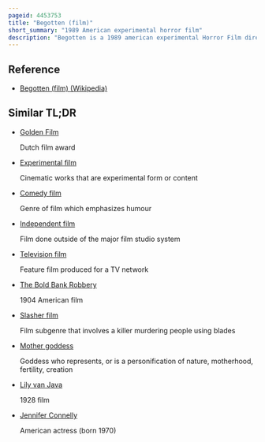 ```yaml
---
pageid: 4453753
title: "Begotten (film)"
short_summary: "1989 American experimental horror film"
description: "Begotten is a 1989 american experimental Horror Film directed and produced by E. Elias Merhige. It stars Brian Salsberg, Donna Dempsy, Stephen Charles Barry, and Members of Merhige's theatre Company, Theatreofmaterial. Its unconventional narrative portrays the Suicide of a godlike Figure and the resulting Births of Mother Earth and Son of Earth who set out on a Journey across a Barren Landscape. The Film contains no Dialogue with its visual Style evoking early Silent Films."
---
```


## Reference

- [Begotten (film) (Wikipedia)](https://en.wikipedia.org/?curid=4453753)

## Similar TL;DR

- [Golden Film](/tldr/en/golden-film)

  Dutch film award

- [Experimental film](/tldr/en/experimental-film)

  Cinematic works that are experimental form or content

- [Comedy film](/tldr/en/comedy-film)

  Genre of film which emphasizes humour

- [Independent film](/tldr/en/independent-film)

  Film done outside of the major film studio system

- [Television film](/tldr/en/television-film)

  Feature film produced for a TV network

- [The Bold Bank Robbery](/tldr/en/the-bold-bank-robbery)

  1904 American film

- [Slasher film](/tldr/en/slasher-film)

  Film subgenre that involves a killer murdering people using blades

- [Mother goddess](/tldr/en/mother-goddess)

  Goddess who represents, or is a personification of nature, motherhood, fertility, creation

- [Lily van Java](/tldr/en/lily-van-java)

  1928 film

- [Jennifer Connelly](/tldr/en/jennifer-connelly)

  American actress (born 1970)
